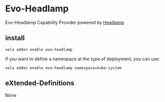 # Evo-Headlamp

Evo-Headlamp Capability Provider powered by [Headlamp](https://headlamp.dev/)

## install

```shell
vela addon enable evo-headlamp
```

If you want to define a namespace at the type of deployment, you can use:

```shell
vela addon enable evo-headlamp namespace=kube-system
```

## eXtended-Definitions

None